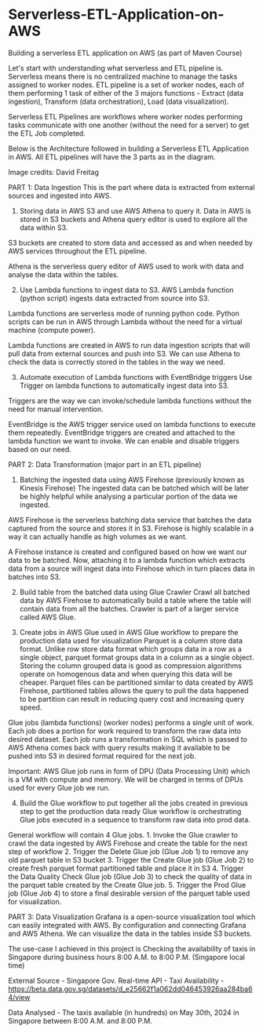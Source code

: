 # Serverless-ETL-Application-on-AWS
Building a serverless ETL application on AWS (as part of Maven Course)

Let's start with understanding what serverless and ETL pipeline is. Serverless means there is no centralized machine to manage the tasks assigned to worker nodes. ETL pipeline is a set of worker nodes, each of them performing 1 task of either of the 3 majors functions - Extract (data ingestion), Transform (data orchestration), Load (data visualization).

Serverless ETL Pipelines are workflows where worker nodes performing tasks communicate with one another (without the need for a server) to get the ETL Job completed.

Below is the Architecture followed in building a Serverless ETL Application in AWS. All ETL pipelines will have the 3 parts as in the diagram.

Image credits: David Freitag

PART 1: Data Ingestion
This is the part where data is extracted from external sources and ingested into AWS.
1. Storing data in AWS S3 and use AWS Athena to query it.
Data in AWS is stored in S3 buckets and Athena query editor is used to explore all the data within S3.

S3 buckets are created to store data and accessed as and when needed by AWS services throughout the ETL pipeline.

Athena is the serverless query editor of AWS used to work with data and analyse the data within the tables.

2. Use Lambda functions to ingest data to S3.
AWS Lambda function (python script) ingests data extracted from source into S3.

Lambda functions are serverless mode of running python code. Python scripts can be run in AWS through Lambda without the need for a virtual machine (compute power).

Lambda functions are created in AWS to run data ingestion scripts that will pull data from external sources and push into S3. We can use Athena to check the data is correctly stored in the tables in the way we need.

3. Automate execution of Lambda functions with EventBridge triggers
Use Trigger on lambda functions to automatically ingest data into S3.

Triggers are the way we can invoke/schedule lambda functions without the need for manual intervention.

EventBridge is the AWS trigger service used on lambda functions to execute them repeatedly. EventBridge triggers are created and attached to the lambda function we want to invoke. We can enable and disable triggers based on our need.

PART 2: Data Transformation (major part in an ETL pipeline)
1. Batching the ingested data using AWS Firehose (previously known as Kinesis Firehose)
The ingested data can be batched which will be later be highly helpful while analysing a particular portion of the data we ingested.

AWS Firehose is the serverless batching data service that batches the data captured from the source and stores it in S3. Firehose is highly scalable in a way it can actually handle as high volumes as we want.

A Firehose instance is created and configured based on how we want our data to be batched. Now, attaching it to a lambda function which extracts data from a source will ingest data into Firehose which in turn places data in batches into S3.

2. Build table from the batched data using Glue Crawler
Crawl all batched data by AWS Firehose to automatically build a table where the table will contain data from all the batches. Crawler is part of a larger service called AWS Glue.

3. Create jobs in AWS Glue used in AWS Glue workflow to prepare the production data used for visualization
Parquet is a column store data format. Unlike row store data format which groups data in a row as a single object, parquet format groups data in a column as a single object. Storing the column grouped data is good as compression algorithms operate on homogenous data and when querying this data will be cheaper. Parquet files can be partitioned similar to data created by AWS Firehose, partitioned tables allows the query to pull the data happened to be partition can result in reducing query cost and increasing query speed.

Glue jobs (lambda functions) (worker nodes) performs a single unit of work. Each job does a portion for work required to transform the raw data into desired dataset. Each job runs a transformation in SQL which is passed to AWS Athena comes back with query results making it available to be pushed into S3 in desired format required for the next job.

Important: AWS Glue job runs in form of DPU (Data Processing Unit) which is a VM with compute and memory. We will be charged in terms of DPUs used for every Glue job we run. 

4. Build the Glue workflow to put together all the jobs created in previous step to get the production data ready
Glue workflow is orchestrating Glue jobs executed in a sequence to transform raw data into prod data.

General workflow will contain 4 Glue jobs.
    1. Invoke the Glue crawler to crawl the data ingested by AWS Firehose and create the table for the next step of workflow
    2. Trigger the Delete Glue job (Glue Job 1) to remove any old parquet table in S3 bucket
    3. Trigger the Create Glue job (Glue Job 2) to create fresh parquet format partitioned table and place it in S3
    4. Trigger the Data Quality Check Glue job (Glue Job 3) to check the quality of data in the parquet table created by the Create Glue job.
    5. Trigger the Prod Glue job (Glue Job 4) to store a final desirable version of the parquet table used for visualization.

PART 3: Data Visualization
Grafana is a open-source visualization tool which can easily integrated with AWS. By configuration and connecting Grafana and AWS Athena. We can visualize the data in the tables inside S3 buckets.

The use-case I achieved in this project is Checking the availability of taxis in Singapore during business hours 8:00 A.M. to 8:00 P.M. (Singapore local time)

External Source - Singapore Gov. Real-time API - Taxi Availability - https://beta.data.gov.sg/datasets/d_e25662f1a062dd046453926aa284ba64/view

Data Analysed - The taxis available (in hundreds) on May 30th, 2024 in Singapore between 8:00 A.M. and 8:00 P.M. 